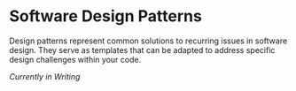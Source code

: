 # Software Design Patterns
Design patterns represent common solutions to recurring issues in software design. They serve as templates that can be adapted to address specific design challenges within your code.

_Currently in Writing_
